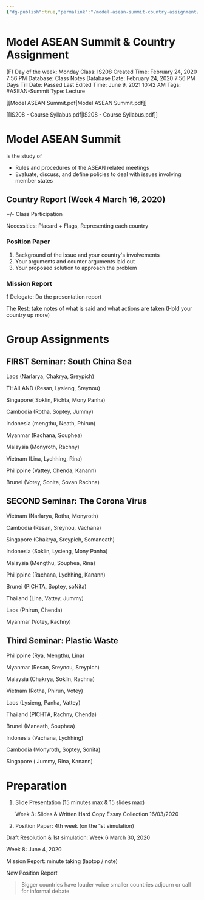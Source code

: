 ```yaml
---
{"dg-publish":true,"permalink":"/model-asean-summit-country-assignment/"}
---
```


# Model ASEAN Summit & Country Assignment

(F) Day of the week: Monday
Class: IS208
Created Time: February 24, 2020 7:56 PM
Database: Class Notes Database
Date: February 24, 2020 7:56 PM
Days Till Date: Passed
Last Edited Time: June 9, 2021 10:42 AM
Tags: #ASEAN-Summit
Type: Lecture

[[Model ASEAN Summit.pdf\|Model ASEAN Summit.pdf]]

[[IS208 - Course Syllabus.pdf\|IS208 - Course Syllabus.pdf]]

# Model ASEAN Summit

is the study of 

- Rules and procedures of the ASEAN related meetings
- Evaluate, discuss, and define policies to deal with issues involving member states

## Country Report (Week 4 March 16, 2020)

+/- Class Participation

Necessities: Placard + Flags, Representing each country

### Position Paper

1. Background of the issue and your country's involvements
2. Your arguments and counter arguments laid out
3. Your proposed solution to approach the problem

### Mission Report

1 Delegate: Do the presentation report

The Rest: take notes of what is said and what actions are taken (Hold your country up more)

# Group Assignments

## FIRST Seminar: South China Sea

Laos (Narlarya, Chakrya, Sreypich) 

THAILAND (Resan, Lysieng, Sreynou) 

Singapore( Soklin, Pichta, Mony Panha) 

Cambodia (Rotha, Soptey, Jummy) 

Indonesia (mengthu, Neath, Phirun) 

Myanmar (Rachana, Souphea) 

Malaysia (Monyroth, Rachny) 

Vietnam (Lina, Lychhing, Rina) 

Philippine (Vattey, Chenda, Kanann) 

Brunei (Votey, Sonita, Sovan Rachna) 

## SECOND Seminar: The Corona Virus

Vietnam (Narlarya, Rotha, Monyroth) 

Cambodia (Resan, Sreynou, Vachana) 

Singapore (Chakrya, Sreypich, Somaneath)

Indonesia (Soklin, Lysieng, Mony Panha) 

Malaysia (Mengthu, Souphea, Rina) 

Philippine (Rachana, Lychhing, Kanann) 

Brunei (PICHTA, Soptey, soNita)

Thailand (Lina, Vattey, Jummy) 

Laos (Phirun, Chenda)

Myanmar (Votey, Rachny)

## Third Seminar: Plastic Waste

Philippine (Rya, Mengthu, Lina) 

Myanmar (Resan, Sreynou, Sreypich) 

Malaysia (Chakrya, Soklin, Rachna) 

Vietnam (Rotha, Phirun, Votey) 

Laos (Lysieng, Panha, Vattey) 

Thailand (PICHTA, Rachny, Chenda) 

Brunei (Maneath, Souphea)

Indonesia (Vachana, Lychhing) 

Cambodia (Monyroth, Soptey, Sonita) 

Singapore ( Jummy, Rina, Kanann)

# Preparation

1. Slide Presentation (15 minutes max & 15 slides max)
    
    Week 3: Slides & Written Hard Copy Essay Collection 16/03/2020
    
2. Position Paper: 4th week (on the 1st simulation)

Draft Resolution & 1st simulation: Week 6 March 30, 2020 

Week 8: June 4, 2020 

Mission Report: minute taking (laptop / note)

New Position Report

> Bigger countries have louder voice smaller countries adjourn or call for informal debate
>